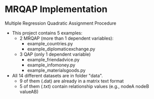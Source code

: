 # MRQAP Implementation
Multiple Regression Quadratic Assignment Procedure

- This project contains 5 examples:
  - 2 MRQAP (more than 1 dependent variables):
    - example_countries.py
    - example_diplomaticexchange.py
  - 3 QAP (only 1 dependent variable)
    - example_friendadvice.py
    - example_infomoney.py
    - example_materialsgoods.py
- All 14 different datasets are in folder "data".
  - 9 of them (.dat) are already in a matrix text format 
  - 5 of them (.txt) contain relationship values (e.g., nodeA nodeB valueAB)


